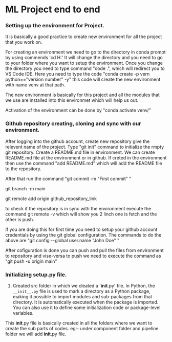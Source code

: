 # ML Project end to end

### Setting up the environment for Project.


It is basically a good practice to create new environment for all the project that you work on.


For creating an environment we need to go to the directory in conda prompt by using commends 'cd H:'
It will change the directory and you need to go to your folder where you want to setup the environment.
Once you change the directory you need to type command "code .", which will redirect you to VS Code IDE.
Here you need to type the code "conda create -p vern python=="version number" -y" this code will create the new environment with name venv at that path.

The new environment is basically for this project and all the modules that we use are installed into this environmet which will help us out.

Activation of the environment can be done by "conda activate venv/"


### Github repository creating, cloning and sync with our environment.

After logging into the github account, create new repository give the relevent name of the project.
Type "git init" command to initialize the rmpty git repository.
Create a README.md file in environment. We can create README.md file at the environment or in github.
If creted in the environment then use the command "add README.md" which will add the README file to the repository.

After that run the command "git commit -m "First commit" "

git branch -m main

git remote add origin github_repository_link

to check if the repository is in sync with the environment execute the command git remote -v which will show you 2 linch one is fetch and the other is push.

If you are doing this for first time you need to setup your github account credentials by using the git global configuration.
The commands to do the above are "git config --global user.name "John Doe" "


After cofiguration is done you can push and pull the files from environment to repository and vise-versa to push we need to execute the command as "git push -u origin main"


### Initializing setup.py file.

1. Created src folder in which we cleated a '__init__.py' file. In Python, the `__init__.py` file is used to mark a directory as a Python package, making it possible to import modules and sub-packages from that directory. It is automatically executed when the package is imported. You can also use it to define some initialization code or package-level variables.

This __init__.py file is basically created in all the folders where we want to create the sub parts of codes. eg:- under component folder and pipeline folder we will add __init__.py file.

